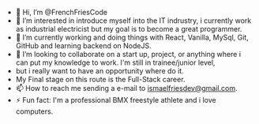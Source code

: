 - 👋 Hi, I’m @FrenchFriesCode
- 👀 I’m interested in introduce myself into the IT indrustry, i currently work as industrial electricist but my goal is to become a great programmer.
- 🌱 I’m currently working and doing things with React, Vanilla, MySql, Git, GitHub and learning backend on NodeJS.
- 💞️ I’m looking to collaborate on a start up, project, or anything where i can put my knowledge to work. I'm still in trainee/junior level,
-  but i really want to have an opportunity where do it.
-  My Final stage on this route is the Full-Stack career.
- 📫 How to reach me sending a e-mail to ismaelfriesdev@gmail.com.
- ⚡ Fun fact: I'm a professional BMX freestyle athlete and i love computers.
